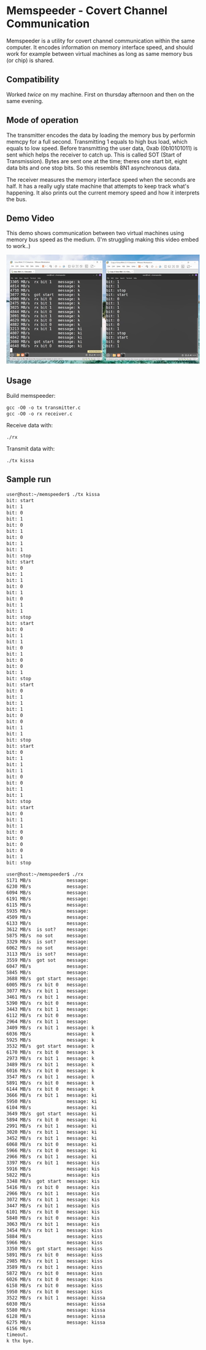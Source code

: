 # Memspeeder - Covert Channel Communication

Memspeeder is a utility for covert channel communication within the same computer. It encodes information on memory interface speed, and should work for example between virtual machines as long as same memory bus (or chip) is shared.

## Compatibility

Worked *twice* on my machine. First on thursday afternoon and then on the same evening.


## Mode of operation

The transmitter encodes the data by loading the memory bus by performin memcpy for a full second. Transmitting 1 equals to high bus load, which equals to low speed. Before transmitting the user data, 0xab (0b10101011) is sent which helps the receiver to catch up. This is called SOT (Start of Transmission). Bytes are sent one at the time; theres one start bit, eight data bits and one stop bits. So this resembls 8N1 asynchronous data.

The receiver measures the memory interface speed when the seconds are half. It has a really ugly state machine that attempts to keep track what's happening. It also prints out the current memory speed and how it interprets the bus.


## Demo Video

This demo shows communication between two virtual machines using memory bus speed as the medium. (I'm struggling making this video embed to work..)

[![Demo](preview.png)](https://github.com/TuningSweeper/CovertChannels/raw/main/memspeeder/memspeeder-vm-demo.mp4)





## Usage

Build memspeeder:

```
gcc -O0 -o tx transmitter.c
gcc -O0 -o rx receiver.c
```

Receive data with:
```
./rx
```

Transmit data with:
```
./tx kissa
```


## Sample run
```
user@host:~/memspeeder$ ./tx kissa
bit: start
bit: 1
bit: 0
bit: 1
bit: 0
bit: 1
bit: 0
bit: 1
bit: 1
bit: stop
bit: start
bit: 0
bit: 1
bit: 1
bit: 0
bit: 1
bit: 0
bit: 1
bit: 1
bit: stop
bit: start
bit: 0
bit: 1
bit: 1
bit: 0
bit: 1
bit: 0
bit: 0
bit: 1
bit: stop
bit: start
bit: 0
bit: 1
bit: 1
bit: 1
bit: 0
bit: 0
bit: 1
bit: 1
bit: stop
bit: start
bit: 0
bit: 1
bit: 1
bit: 1
bit: 0
bit: 0
bit: 1
bit: 1
bit: stop
bit: start
bit: 0
bit: 1
bit: 1
bit: 0
bit: 0
bit: 0
bit: 0
bit: 1
bit: stop
```

```
user@host:~/memspeeder$ ./rx
5171 MB/s             message: 
6230 MB/s             message: 
6094 MB/s             message: 
6191 MB/s             message: 
6115 MB/s             message: 
5935 MB/s             message: 
4509 MB/s             message: 
6133 MB/s             message: 
3612 MB/s  is sot?    message: 
5875 MB/s  no sot     message: 
3329 MB/s  is sot?    message: 
6062 MB/s  no sot     message: 
3113 MB/s  is sot?    message: 
3559 MB/s  got sot    message: 
6047 MB/s             message: 
5845 MB/s             message: 
3688 MB/s  got start  message: 
6005 MB/s  rx bit 0   message: 
3077 MB/s  rx bit 1   message: 
3461 MB/s  rx bit 1   message: 
5390 MB/s  rx bit 0   message: 
3443 MB/s  rx bit 1   message: 
6112 MB/s  rx bit 0   message: 
2964 MB/s  rx bit 1   message: 
3409 MB/s  rx bit 1   message: k
6036 MB/s             message: k
5925 MB/s             message: k
3532 MB/s  got start  message: k
6170 MB/s  rx bit 0   message: k
2973 MB/s  rx bit 1   message: k
3489 MB/s  rx bit 1   message: k
6016 MB/s  rx bit 0   message: k
3547 MB/s  rx bit 1   message: k
5891 MB/s  rx bit 0   message: k
6144 MB/s  rx bit 0   message: k
3666 MB/s  rx bit 1   message: ki
5950 MB/s             message: ki
6104 MB/s             message: ki
3649 MB/s  got start  message: ki
5894 MB/s  rx bit 0   message: ki
2991 MB/s  rx bit 1   message: ki
3020 MB/s  rx bit 1   message: ki
3452 MB/s  rx bit 1   message: ki
6068 MB/s  rx bit 0   message: ki
5966 MB/s  rx bit 0   message: ki
2966 MB/s  rx bit 1   message: ki
3397 MB/s  rx bit 1   message: kis
5916 MB/s             message: kis
5822 MB/s             message: kis
3348 MB/s  got start  message: kis
5416 MB/s  rx bit 0   message: kis
2966 MB/s  rx bit 1   message: kis
3072 MB/s  rx bit 1   message: kis
3447 MB/s  rx bit 1   message: kis
6101 MB/s  rx bit 0   message: kis
5840 MB/s  rx bit 0   message: kis
3063 MB/s  rx bit 1   message: kis
3454 MB/s  rx bit 1   message: kiss
5884 MB/s             message: kiss
5966 MB/s             message: kiss
3350 MB/s  got start  message: kiss
5891 MB/s  rx bit 0   message: kiss
2985 MB/s  rx bit 1   message: kiss
3589 MB/s  rx bit 1   message: kiss
5872 MB/s  rx bit 0   message: kiss
6026 MB/s  rx bit 0   message: kiss
6158 MB/s  rx bit 0   message: kiss
5950 MB/s  rx bit 0   message: kiss
3522 MB/s  rx bit 1   message: kissa
6030 MB/s             message: kissa
5580 MB/s             message: kissa
6128 MB/s             message: kissa
6275 MB/s             message: kissa
6156 MB/s  
timeout.
k thx bye.
```
